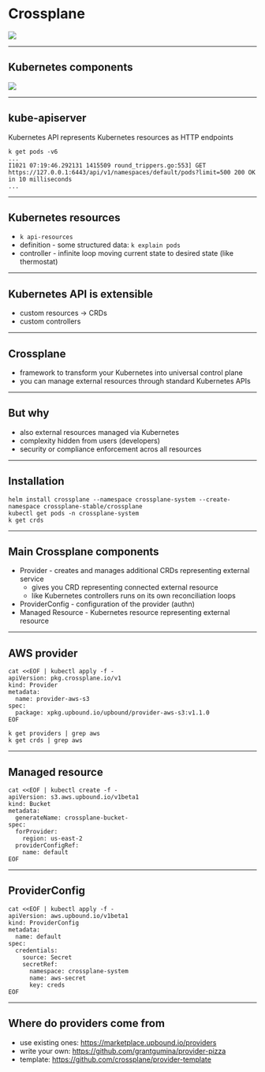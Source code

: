 # Crossplane

![](https://docs.crossplane.io/content/media/crossplane-intro-diagram_hud9dc847ee0e2ab0b53319b680d79d1fd_55780_1200x0_resize_q75_h2_box_3.webp)

---

## Kubernetes components

![](https://kubernetes.io/images/docs/components-of-kubernetes.svg)

---

## kube-apiserver

Kubernetes API represents Kubernetes resources as HTTP endpoints

```
k get pods -v6
...
I1021 07:19:46.292131 1415509 round_trippers.go:553] GET https://127.0.0.1:6443/api/v1/namespaces/default/pods?limit=500 200 OK in 10 milliseconds
...
```

---

## Kubernetes resources

* `k api-resources`
* definition - some structured data: `k explain pods`
* controller - infinite loop moving current state to desired state (like thermostat)

---

## Kubernetes API is extensible

* custom resources -> CRDs
* custom controllers

---

## Crossplane

- framework to transform your Kubernetes into universal control plane
- you can manage external resources through standard Kubernetes APIs

---

## But why

- also external resources managed via Kubernetes 
- complexity hidden from users (developers)
- security or compliance enforcement acros all resources

---

## Installation

```
helm install crossplane --namespace crossplane-system --create-namespace crossplane-stable/crossplane
kubectl get pods -n crossplane-system
k get crds
```

---

## Main Crossplane components

* Provider - creates and manages additional CRDs representing external service
  * gives you CRD representing connected external resource
  * like Kubernetes controllers runs on its own reconciliation loops
* ProviderConfig - configuration of the provider (authn)
* Managed Resource - Kubernetes resource representing external resource

---

## AWS provider

```
cat <<EOF | kubectl apply -f -
apiVersion: pkg.crossplane.io/v1
kind: Provider
metadata:
  name: provider-aws-s3
spec:
  package: xpkg.upbound.io/upbound/provider-aws-s3:v1.1.0
EOF

k get providers | grep aws
k get crds | grep aws
```

---

## Managed resource

```
cat <<EOF | kubectl create -f -
apiVersion: s3.aws.upbound.io/v1beta1
kind: Bucket
metadata:
  generateName: crossplane-bucket-
spec:
  forProvider:
    region: us-east-2
  providerConfigRef:
    name: default
EOF
```

---

## ProviderConfig

```
cat <<EOF | kubectl apply -f -
apiVersion: aws.upbound.io/v1beta1
kind: ProviderConfig
metadata:
  name: default
spec:
  credentials:
    source: Secret
    secretRef:
      namespace: crossplane-system
      name: aws-secret
      key: creds
EOF
```

---

## Where do providers come from

* use existing ones: https://marketplace.upbound.io/providers
* write your own: https://github.com/grantgumina/provider-pizza
* template: https://github.com/crossplane/provider-template

